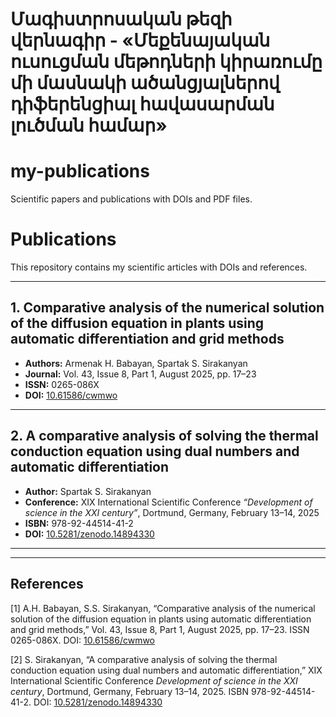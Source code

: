 # Մագիստրոսական թեզի վերնագիր - «Մեքենայական ուսուցման մեթոդների կիրառումը մի մասնակի ածանցյալներով դիֆերենցիալ հավասարման լուծման համար»

# my-publications
Scientific papers and publications with DOIs and PDF files.
# Publications

This repository contains my scientific articles with DOIs and references.

---

## 1. Comparative analysis of the numerical solution of the diffusion equation in plants using automatic differentiation and grid methods
- **Authors:** Armenak H. Babayan, Spartak S. Sirakanyan
- **Journal:** Vol. 43, Issue 8, Part 1, August 2025, pp. 17–23  
- **ISSN:** 0265-086X  
- **DOI:** [10.61586/cwmwo](https://doi.org/10.61586/cwmwo)  

---

## 2. A comparative analysis of solving the thermal conduction equation using dual numbers and automatic differentiation
- **Author:** Spartak S. Sirakanyan  
- **Conference:** XIX International Scientific Conference *“Development of science in the XXI century”*, Dortmund, Germany, February 13–14, 2025  
- **ISBN:** 978-92-44514-41-2  
- **DOI:** [10.5281/zenodo.14894330](https://doi.org/10.5281/zenodo.14894330)  

---

---

## References

[1] A.H. Babayan, S.S. Sirakanyan, “Comparative analysis of the numerical solution of the diffusion equation in plants using automatic differentiation and grid methods,” Vol. 43, Issue 8, Part 1, August 2025, pp. 17–23. ISSN 0265-086X. DOI: [10.61586/cwmwo](https://doi.org/10.61586/cwmwo)  

[2] S. Sirakanyan, “A comparative analysis of solving the thermal conduction equation using dual numbers and automatic differentiation,” XIX International Scientific Conference *Development of science in the XXI century*, Dortmund, Germany, February 13–14, 2025. ISBN 978-92-44514-41-2. DOI: [10.5281/zenodo.14894330](https://doi.org/10.5281/zenodo.14894330)  



